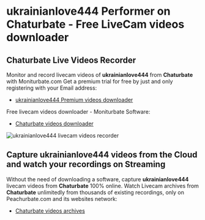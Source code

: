 # ukrainianlove444 Performer on Chaturbate - Free LiveCam videos downloader

## Chaturbate Live Videos Recorder

Monitor and record livecam videos of **ukrainianlove444** from **Chaturbate** with Moniturbate.com
Get a premium trial for free by just and only registering with your Email address:
* [ukrainianlove444 Premium videos downloader](https://moniturbate.com/request-demo-licence-key.html)

Free livecam videos downloader - Moniturbate Software:
* [Chaturbate videos downloader](https://moniturbate.com/moniturbate-download-software.html)

![ukrainianlove444 livecam videos recorder](https://peachurnet.com/templates/moniturbate-software.png)


## Capture ukrainianlove444 videos from the Cloud and watch your recordings on Streaming

Without the need of downloading a software, capture **ukrainianlove444** livecam videos from **Chaturbate** 100% online.
Watch Livecam archives from **Chaturbate** unlimitedly from thousands of existing recordings, only on Peachurbate.com and its websites network:
* [Chaturbate videos archives](https://peachurnet.com/)